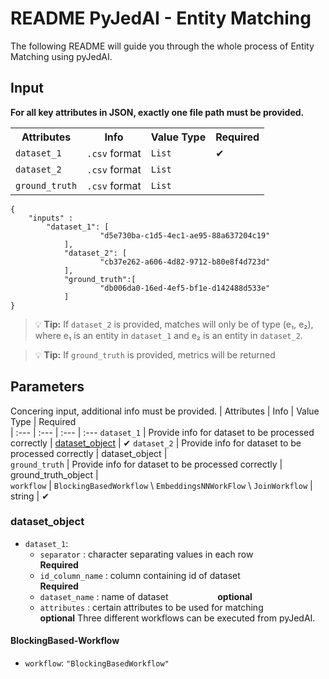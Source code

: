 # README PyJedAI - Entity Matching

The following README will guide you through the whole process of Entity Matching using pyJedAI.

## Input
**For all key attributes in JSON, exactly one file path must be provided.**

<table>
  <tr>
    <th>Attributes</th>
    <th>Info</th>
    <th>Value Type</th>
    <th>Required</th>
  </tr>
  <tr>
    <td><code>dataset_1</code></td>
    <td><code>.csv</code> format</td>
    <td><code>List</code></td>
    <td>&#10004;</td>
  </tr>
  <tr>
    <td><code>dataset_2</code></td>
    <td><code>.csv</code> format</td>
    <td><code>List</code></td>
    <td></td>
  </tr>
  <tr>
    <td><code>ground_truth</code></td>
    <td><code>.csv</code> format</td>
    <td><code>List</code></td>
    <td></td>
  </tr>
</table>

```
{
	"inputs" :
		"dataset_1": [
            		"d5e730ba-c1d5-4ec1-ae95-88a637204c19"
        	],
        	"dataset_2": [
            		"cb37e262-a606-4d82-9712-b80e8f4d723d"
        	],
        	"ground_truth":[
            		"db006da0-16ed-4ef5-bf1e-d142488d533e"
        	]
}
```
> :bulb: **Tip:** If `dataset_2` is provided, matches will only be of type (e₁, e₂), where e₁ is an entity in `dataset_1` and e₂ is an entity in `dataset_2`.

> :bulb: **Tip:** If `ground_truth` is provided, metrics will be returned
## Parameters
Concering input, additional info must be provided.
| Attributes | Info | Value Type | Required  
| :--- | :--- | :--- | :---
`dataset_1` | Provide info for dataset to be processed correctly | [dataset_object](#dataset_object) |  &#10004; 
`dataset_2` | Provide info for dataset to be processed correctly | dataset_object |  
`ground_truth` | Provide info for dataset to be processed correctly | ground_truth_object |  
`workflow` | `BlockingBasedWorkflow` \ `EmbeddingsNNWorkFlow` \ `JoinWorkflow` | string | &#10004;

### dataset_object
* `dataset_1`: 
	*  `separator` : character separating values in each row &nbsp;&nbsp;&nbsp;&nbsp;&nbsp;&nbsp;&nbsp;&nbsp;&nbsp;&nbsp;&nbsp;&nbsp;&nbsp;&nbsp;&nbsp;&nbsp;&nbsp;&nbsp; **Required**
	*  `id_column_name` : column containing id of dataset &nbsp;&nbsp;&nbsp;&nbsp;&nbsp;&nbsp;&nbsp;&nbsp;&nbsp;&nbsp;&nbsp;&nbsp;&nbsp;&nbsp;&nbsp;&nbsp;&nbsp;&nbsp; **Required**
	*  `dataset_name` : name of dataset &nbsp;&nbsp;&nbsp;&nbsp;&nbsp;&nbsp;&nbsp;&nbsp;&nbsp;&nbsp;&nbsp;&nbsp;&nbsp;&nbsp;&nbsp;&nbsp;&nbsp;&nbsp; **optional**
   	*  `attributes` : certain attributes to be used for matching &nbsp;&nbsp;&nbsp;&nbsp;&nbsp;&nbsp;&nbsp;&nbsp;&nbsp;&nbsp;&nbsp;&nbsp;&nbsp;&nbsp;&nbsp;&nbsp;&nbsp;&nbsp; **optional**
Three different workflows can be executed from pyJedAI.



#### BlockingBased-Workflow
* `workflow`: `"BlockingBasedWorkflow"`

